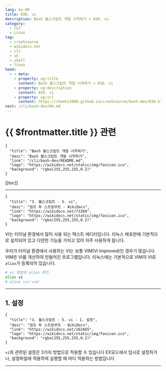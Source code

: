 ```yaml
---
lang: ko-KR
title: 03D. vi
description: Bash 쉘스크립트 개발 시작하기 > 03D. vi
category:
  - CLI
  - Linux
tag: 
  - crashcourse
  - wikidocs.net
  - cli
  - sh
  - shell
  - linux
head:
  - - meta:
    - property: og:title
      content: Bash 쉘스크립트 개발 시작하기 > 03D. vi
    - property: og:description
      content: 03D. vi
    - property: og:url
      content: https://chanhi2000.github.io/crashcourse/bash-dev/03D.html
next: /cli/bash-dev/04.md
---
```


# {{ $frontmatter.title }} 관련

```component VPCard
{
  "title": "Bash 쉘스크립트 개발 시작하기",
  "desc": "Bash 쉘스크립트 개발 시작하기",
  "link": "/cli/bash-dev/README.md",
  "logo": "https://wikidocs.net/static/img/favicon.ico",
  "background": "rgba(255,255,255,0.2)"
}
```

[[toc]]

---

```component VPCard
{
  "title": "3. 쉘스크립트 - 5. vi",
  "desc": "점프 투 스프링부트 - WikiDocs",
  "link": "https://wikidocs.net/73289",
  "logo": "https://wikidocs.net/static/img/favicon.ico",
  "background": "rgba(255,255,255,0.2)"
}
```

VI는 터미널 환경에서 많이 사용 되는 텍스트 에디터입니다. 리눅스 배포판에 기본적으로 설치되어 있고 다양한 기능을 가지고 있어 자주 사용하게 됩니다.

우리가 터미널 환경에서 사용하는 VI는 보통 <FontIcon icon="iconfont icon-vim"/>VIM(Vi Improved)인 경우기 많습니다. <FontIcon icon="iconfont icon-vim"/>VIM은 VI를 개선하여 만들어진 프로그램입니다. 리눅스에는 기본적으로 VIM이 VI로 `alias`가 등록되어 있습니다.

```sh
# vi 명령의 alias 확인 
alias vi
# alias vi='vim'
```

---

## 1. 설정

```component VPCard
{
  "title": "3. 쉘스크립트 - 5. vi - 1. 설정",
  "desc": "점프 투 스프링부트 - WikiDocs",
  "link": "https://wikidocs.net/162465",
  "logo": "https://wikidocs.net/static/img/favicon.ico",
  "background": "rgba(255,255,255,0.2)"
}
```

`vi`와 관련된 설정은 3가지 방법으로 적용할 수 있습니다 EX모드에서 임시로 설정하거나, 설정파일에 적용하여 실행할 때 마다 적용하는 방법입니다

<!-- TODO: 작성 -->

---

<TagLinks />